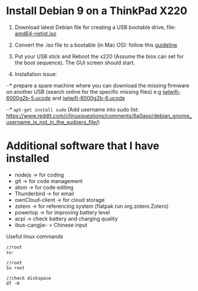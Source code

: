 # Install Debian 9 on a ThinkPad X220

1. Download latest Debian file for creating a USB bootable drive, file: [amd64-netist.iso](https://www.debian.org/distrib/netinst)

2. Convert the .iso file to a bootable (in Mac OS): follow this [guideline](https://blog.tinned-software.net/create-bootable-usb-stick-from-iso-in-mac-os-x/)

3. Put your USB stick and Reboot the x220 (Assume the bios can set for the boot sequence). The GUI screen should start.

4. Installation issue: 

⋅⋅* prepare a spare machine where you can download the missing firmware on another USB (search online for the specific missing files) e.g [iwlwifi-6000g2b-5.ucode](https://github.com/OpenELEC/iwlwifi-firmware/blob/master/firmware/iwlwifi-6000g2b-5.ucode) and [iwlwifi-6000g2b-6.ucode](https://github.com/cernekee/linux-firmware/blob/master/iwlwifi-6000g2b-6.ucode)   

⋅⋅* `apt-get install sudo` (Add username into sudo list: https://www.reddit.com/r/linuxquestions/comments/6a0apo/debian_gnome_username_is_not_in_the_sudoers_file/)

# Additional software that I have installed 

* nodejs -> for coding
* git -> for code management
* atom -> for code editing
* Thunderbird -> for email
* ownCloud-client -> for cloud storage
* zotero -> for referencing system (flatpak run org.zotero.Zotero)
* powertop -> for improving battery level
* acpi -> check battery and charging quality 
* ibus-cangjie- > Chinese input 

Useful linux commands

```
//root
su-
```

```
//root
Su root
```

```
//check diskspace
df -H
```
